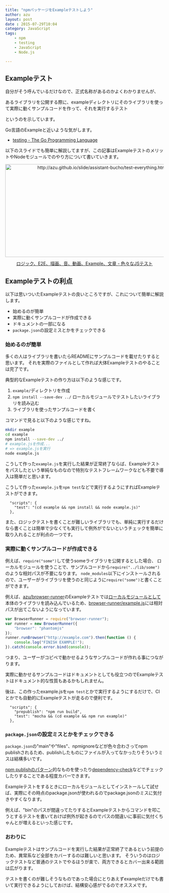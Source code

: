 ```yaml
---
title: "npmパッケージをExampleテストしよう"
author: azu
layout: post
date : 2015-07-29T10:04
category: JavaScript
tags:
    - npm
    - testing
    - JavaScript
    - Node.js

---
```


## Exampleテスト

自分がそう呼んでいるだけなので、正式名称があるのかよくわかりませんが、

あるライブラリを公開する際に、exampleディレクトリにそのライブラリを使って実際に動くサンプルコードを作って、それを実行するテスト

というのを示しています。

Go言語のExampleと近いような気がします。

- [testing - The Go Programming Language](http://golang.org/pkg/testing/ "testing - The Go Programming Language")

以下のスライドでも簡単に解説してますが、この記事はExampleテストのメリットやNodeモジュールでのやり方について書いていきます。

<div class="kwout" style="text-align: center;"><a href="http://azu.github.io/slide/assistant-bucho/test-everything.html"><img src="http://kwout.com/cutout/c/eg/rb/qs2_bor.jpg" alt="http://azu.github.io/slide/assistant-bucho/test-everything.html" title="ロジック、E2E、描画、音、動画、Example、文章 - 色々なJSテスト" width="600" height="294" style="border: none;" /></a><p style="margin-top: 10px; text-align: center;"><a href="http://azu.github.io/slide/assistant-bucho/test-everything.html">ロジック、E2E、描画、音、動画、Example、文章 - 色々なJSテスト</a></p></div>


## Exampleテストの利点

以下は思いついたExampleテストの良いところですが、これについて簡単に解説します。

- 始めるのが簡単
- 実際に動くサンプルコードが作成できる
- ドキュメントの一部になる
- `package.json`の設定ミスとかをチェックできる


### 始めるのが簡単

多くの人はライブラリを書いたらREADMEにサンプルコードを載せたりすると思います。
それを実際のファイルとして作れば大体Exampleテストのやることは完了です。

典型的なExampleテストの作り方は以下のような感じです。

1. `example/`ディレクトリを作成
2. `npm install --save-dev ../` ローカルモジュールでテストしたいライブラリを読み込む
3. ライブラリを使ったサンプルコードを書く

コマンドで見ると以下のような感じですね。

```sh
mkdir example
cd example
npm install --save-dev ../
# example.jsを作成...
# => example.jsを実行
node example.js
```

こうして作った`example.js`を実行した結果が正常終了ならば、Exampleテストをパスしたという単純なものなので特別なテストフレームワークなども不要で導入は簡単だと思います。

こうして作った`example.js`を`npm test`などで実行するようにすればExampleテストができます。

```
  "scripts": {
    "test": "(cd example && npm install && node example.js)"
  },
```


また、ロジックテストを書くことが難しいライブラリでも、単純に実行するだけなら書くことは簡単で少なくても実行して例外がでないというチェックを簡単に取り入れることが利点の一つです。

### 実際に動くサンプルコードが作成できる

例えば、`require("some")`して使うsomeライブラリを公開するとした場合、
ローカルモジュールを使うことで、サンプルコードから`require("../lib/some")`のような相対パスが不要になります。
`node_modules`以下にインストールされるので、ユーザーがライブラリを使うのと同じように`require("some")`と書くことができます。

例えば、[azu/browser-runner](https://github.com/azu/browser-runner "azu/browser-runner")のExampleテストでは[ローカルモジュールとして](https://github.com/azu/browser-runner/blob/d4003d7dae6f3766c9447c7310092529d16956f5/example/package.json#L15)本体のライブラリを読み込んでいるため、[browser-runner/example.js](https://github.com/azu/browser-runner/blob/master/example/example.js "browser-runner/example.js at master · azu/browser-runner")には相対パスが出てこないようになっています。

```js
var BrowserRunner = require("browser-runner");
var runner = new BrowserRunner({
    "browser": "phantomjs"
});
runner.runBrowser("http://example.com").then(function () {
    console.log("FINISH EXAMPLE!");
}).catch(console.error.bind(console));
```

つまり、ユーザーがコピペで動かせるようなサンプルコードが作れる事につながります。

実際に動かせるサンプルコードはドキュメントとしても役立つのでExampleテストはドキュメント的な性質もあるかもしれません。

後は、この作ったexample.jsを`npm test`とかで実行するようにするだけで、CIとかでも自動的にExampleテストが走るので便利です。

```
  "scripts": {
    "prepublish": "npm run build",
    "test": "mocha && (cd example && npm run example)"
  },
```

### `package.json`の設定ミスとかをチェックできる

`package.json`の"main"や"files"、npmignoreなどが色々合わさってnpm publishされるため、publishしたものにファイルが入ってなかったりそういうミスは結構多いです。

[npm publishのパターン](https://efcl.info/2015/04/09/npm-publish-pattern/ "npm publishのパターン")的なものを使ったり[dependency-check](https://www.npmjs.com/package/dependency-check "dependency-check")などでチェックしたりすることである程度カバーできます。

Exampleテストをするときにローカルモジュールとしてインストールして試せば、実際にその時点のpackage.jsonが使われるのでpackage.jsonのミスに気付きやすくなります。

例えば、"bin"のパスが間違ってたりするとExampleテストからコマンドを叩こうとするテストを書いておけば例外が起きるのでパスの間違いに事前に気付くちゃんとが増えるといった感じです。

### おわりに

Exampleテストはサンプルコードを実行した結果が正常終了であるという前提のため、異常系など全部をカバーするのは難しいと思います。
そういうのはロジックテストなど普通のテストでやるほうが楽で、両方できるとカバー出来る範囲は広がります。

テストを書くのが難しそうなものであった場合にとりあえずexampleだけでも書いて実行できるようにしておけば、結構安心感がでるのでオススメです。
